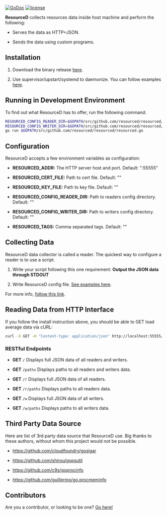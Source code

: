 [![GoDoc](https://godoc.org/github.com/resourced/resourced?status.svg)](http://godoc.org/github.com/resourced/resourced) [![license](http://img.shields.io/badge/license-MIT-red.svg?style=flat)](https://raw.githubusercontent.com/resourced/resourced/master/LICENSE.md)

**ResourceD** collects resources data inside host machine and perform the following:

* Serves the data as HTTP+JSON.

* Sends the data using custom programs.


## Installation

1. Download the binary release [here](https://github.com/resourced/resourced/releases).

2. Use supervisor/upstart/systemd to daemonize. You can follow examples [here](https://github.com/resourced/resourced/tree/master/tests/data/script-init).


## Running in Development Environment

To find out what ResourceD has to offer, run the following command:
```bash
RESOURCED_CONFIG_READER_DIR=$GOPATH/src/github.com/resourced/resourced/tests/data/config-reader \
RESOURCED_CONFIG_WRITER_DIR=$GOPATH/src/github.com/resourced/resourced/tests/data/config-writer \
go run $GOPATH/src/github.com/resourced/resourced/resourced.go
```


## Configuration

ResourceD accepts a few environment variables as configuration:

* **RESOURCED_ADDR:** The HTTP server host and port. Default: ":55555"

* **RESOURCED_CERT_FILE:** Path to cert file. Default: ""

* **RESOURCED_KEY_FILE:** Path to key file. Default: ""

* **RESOURCED_CONFIG_READER_DIR:** Path to readers config directory. Default: ""

* **RESOURCED_CONFIG_WRITER_DIR:** Path to writers config directory. Default: ""

* **RESOURCED_TAGS:** Comma separated tags. Default: ""


## Collecting Data

ResourceD data collector is called a reader. The quickest way to configure a reader is to use a script.

1. Write your script following this one requirement: **Output the JSON data through STDOUT**

2. Write ResourceD config file. [See examples here](https://github.com/resourced/resourced/tree/master/tests/data/config-reader).

For more info, [follow this link](https://github.com/resourced/resourced/tree/master/docs/users/DATA-COLLECTION.md).


## Reading Data from HTTP Interface

If you follow the install instruction above, you should be able to GET load average data via cURL:

```bash
curl -X GET -H "Content-type: application/json" http://localhost:55555/r/load-avg
```


### RESTful Endpoints

* **GET** `/` Displays full JSON data of all readers and writers.

* **GET** `/paths` Displays paths to all readers and writers data.

* **GET** `/r` Displays full JSON data of all readers.

* **GET** `/r/paths` Displays paths to all readers data.

* **GET** `/w` Displays full JSON data of all writers.

* **GET** `/w/paths` Displays paths to all writers data.


## Third Party Data Source

Here are list of 3rd party data source that ResourceD use.
Big thanks to these authors, without whom this project would not be possible.

* https://github.com/cloudfoundry/gosigar

* https://github.com/shirou/gopsutil

* https://github.com/c9s/goprocinfo

* https://github.com/guillermo/go.procmeminfo


## Contributors

Are you a contributor, or looking to be one? [Go here!](https://github.com/resourced/resourced/tree/master/docs/contributors/README.md)
